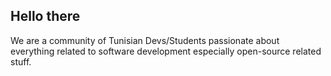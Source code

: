 ## Hello there

We are a community of Tunisian Devs/Students passionate about everything related to software development especially open-source related stuff.
